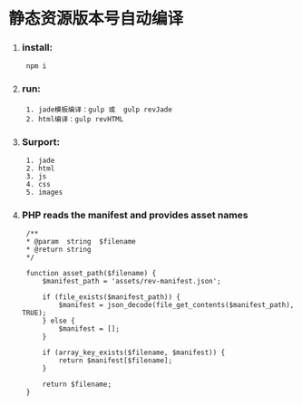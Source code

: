 # 静态资源版本号自动编译


1. ### install:  
		npm i 
2. ### run:    
		1. jade模板编译：gulp 或	gulp revJade
		2. html编译：gulp revHTML
3. ### Surport:
		1. jade
		2. html
		3. js
		4. css
		5. images
4. ### PHP reads the manifest and provides asset names

		/**
	 	* @param  string  $filename
	 	* @return string
	 	*/

		function asset_path($filename) {
	    	$manifest_path = 'assets/rev-manifest.json';

	    	if (file_exists($manifest_path)) {
	        	$manifest = json_decode(file_get_contents($manifest_path), TRUE);
	    	} else {
	       		$manifest = [];
	    	}

	    	if (array_key_exists($filename, $manifest)) {
	        	return $manifest[$filename];
	    	}

	    	return $filename;
		}



	

